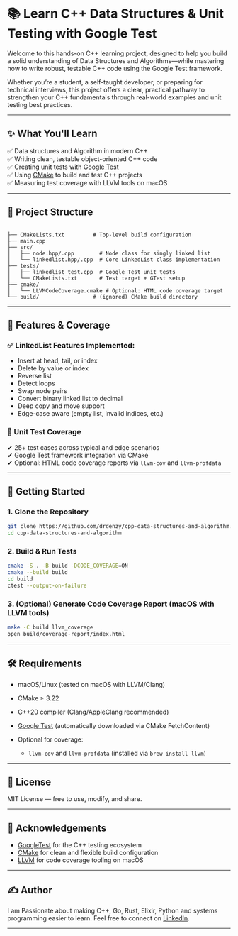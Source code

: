 
# 📚 Learn C++ Data Structures & Unit Testing with Google Test

Welcome to this hands-on C++ learning project, designed to help you build a solid understanding of Data Structures and Algorithms—while mastering how to write robust, testable C++ code using the Google Test framework.

Whether you’re a student, a self-taught developer, or preparing for technical interviews, this project offers a clear, practical pathway to strengthen your C++ fundamentals through real-world examples and unit testing best practices.

---

## ✨ What You'll Learn

✅ Data structures and Algorithm in modern C++  
✅ Writing clean, testable object-oriented C++ code  
✅ Creating unit tests with [Google Test](https://github.com/google/googletest)  
✅ Using [CMake](https://cmake.org/) to build and test C++ projects  
✅ Measuring test coverage with LLVM tools on macOS  

---

## 🧠 Project Structure

```

├── CMakeLists.txt         # Top-level build configuration
├── main.cpp               
├── src/
│   ├── node.hpp/.cpp        # Node class for singly linked list
│   └── linkedlist.hpp/.cpp  # Core LinkedList class implementation
├── tests/
│   ├── linkedlist_test.cpp  # Google Test unit tests
│   └── CMakeLists.txt       # Test target + GTest setup
├── cmake/
│   └── LLVMCodeCoverage.cmake # Optional: HTML code coverage target
└── build/                 # (ignored) CMake build directory

````

---

## 🧪 Features & Coverage

### ✅ LinkedList Features Implemented:
- Insert at head, tail, or index
- Delete by value or index
- Reverse list
- Detect loops
- Swap node pairs
- Convert binary linked list to decimal
- Deep copy and move support
- Edge-case aware (empty list, invalid indices, etc.)

### 🧪 Unit Test Coverage
✔ 25+ test cases across typical and edge scenarios  
✔ Google Test framework integration via CMake  
✔ Optional: HTML code coverage reports via `llvm-cov` and `llvm-profdata`

---

## 🚀 Getting Started

### 1. Clone the Repository

```bash
git clone https://github.com/drdenzy/cpp-data-structures-and-algorithm.git
cd cpp-data-structures-and-algorithm
````

### 2. Build & Run Tests

```bash
cmake -S . -B build -DCODE_COVERAGE=ON
cmake --build build
cd build
ctest --output-on-failure
```

### 3. (Optional) Generate Code Coverage Report (macOS with LLVM tools)

```bash
make -C build llvm_coverage
open build/coverage-report/index.html
```

---

## 🛠️ Requirements

* macOS/Linux (tested on macOS with LLVM/Clang)
* CMake ≥ 3.22
* C++20 compiler (Clang/AppleClang recommended)
* [Google Test](https://github.com/google/googletest) (automatically downloaded via CMake FetchContent)
* Optional for coverage:

    * `llvm-cov` and `llvm-profdata` (installed via `brew install llvm`)

---

## 📖 License

MIT License — free to use, modify, and share.

---

## 🙌 Acknowledgements

* [GoogleTest](https://github.com/google/googletest) for the C++ testing ecosystem
* [CMake](https://cmake.org/) for clean and flexible build configuration
* [LLVM](https://llvm.org/) for code coverage tooling on macOS

---

## ✍️ Author

I am Passionate about making C++, Go, Rust, Elixir, Python and systems programming easier to learn.
Feel free to connect on  [LinkedIn](https://www.linkedin.com/in/dr-dennis-akpenyi/).

---

